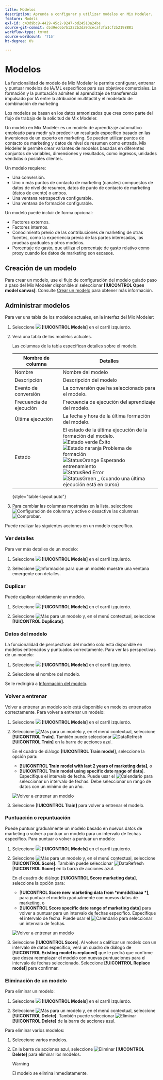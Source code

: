 ```yaml
---
title: Modelos
description: Aprenda a configurar y utilizar modelos en Mix Modeler.
feature: Models
exl-id: c43d9bc9-4429-45c2-9247-bd24510a24be
source-git-commit: d5d9ec6b7b1222b3da9dcecaf3fa1cf2b2198881
workflow-type: tm+mt
source-wordcount: '716'
ht-degree: 0%

---
```


# Modelos

La funcionalidad de modelo de Mix Modeler le permite configurar, entrenar y puntuar modelos de IA/ML específicos para sus objetivos comerciales. La formación y la puntuación admiten el aprendizaje de transferencia impulsado por IA entre la atribución multitáctil y el modelado de combinación de marketing.

Los modelos se basan en los datos armonizados que crea como parte del flujo de trabajo de la solicitud de Mix Modeler.

Un modelo en Mix Modeler es un modelo de aprendizaje automático empleado para medir y/o predecir un resultado específico basado en las inversiones de un experto en marketing. Se pueden utilizar puntos de contacto de marketing y datos de nivel de resumen como entrada. Mix Modeler le permite crear variantes de modelos basadas en diferentes conjuntos de variables, dimensiones y resultados, como ingresos, unidades vendidas o posibles clientes.

Un modelo requiere:

* Una conversión.
* Uno o más puntos de contacto de marketing (canales) compuestos de datos de nivel de resumen, datos de punto de contacto de marketing (datos de evento) o ambos.
* Una ventana retrospectiva configurable.
* Una ventana de formación configurable.

Un modelo puede incluir de forma opcional:

* Factores externos.
* Factores internos.
* Conocimiento previo de las contribuciones de marketing de otras fuentes, como la experiencia previa de las partes interesadas, las pruebas graduales y otros modelos.
* Porcentaje de gasto, que utiliza el porcentaje de gasto relativo como proxy cuando los datos de marketing son escasos.


## Creación de un modelo

Para crear un modelo, use el flujo de configuración del modelo guiado paso a paso del Mix Modeler disponible al seleccionar **[!UICONTROL Open model canvas]**. Consulte [Crear un modelo](create.md) para obtener más información.

## Administrar modelos

Para ver una tabla de los modelos actuales, en la interfaz del Mix Modeler:

1. Seleccione ![](/help/assets//icons/FileData.svg) **[!UICONTROL Models]** en el carril izquierdo.

1. Verá una tabla de los modelos actuales.

   Las columnas de la tabla especifican detalles sobre el modelo.

   | Nombre de columna | Detalles |
   |---|---|
   | Nombre | Nombre del modelo |
   | Descripción | Descripción del modelo |
   | Evento de conversión | La conversión que ha seleccionado para el modelo. |
   | Frecuencia de ejecución | Frecuencia de ejecución del aprendizaje del modelo. |
   | Última ejecución | La fecha y hora de la última formación del modelo. |
   | Estado | El estado de la última ejecución de la formación del modelo. <br/>![Estado verde](/help/assets/icons/StatusGreen.svg) Éxito<br/>![Estado naranja](/help/assets/icons/StatusOrange.svg) Problema de formación<br/> ![StatusOrange](/help/assets/icons/StatusOrange.svg) Esperando entrenamiento <br/>![StatusRed](/help/assets/icons/StatusRed.svg) Error <br/>![StatusGreen](/help/assets/icons/StatusGray.svg) _ (cuando una última ejecución está en curso) |

   {style="table-layout:auto"}

1. Para cambiar las columnas mostradas en la lista, seleccione ![Configuración de columna](/help/assets//icons/ColumnSetting.svg) y active o desactive las columnas ![Comprobar](/help/assets//icons/Checkmark.svg).

Puede realizar las siguientes acciones en un modelo específico.

### Ver detalles

Para ver más detalles de un modelo:

1. Seleccione ![](/help/assets//icons/FileData.svg) **[!UICONTROL Models]** en el carril izquierdo.

1. Seleccione ![Información](/help/assets//icons/Info.svg) para que un modelo muestre una ventana emergente con detalles.



### Duplicar

Puede duplicar rápidamente un modelo.

1. Seleccione ![](/help/assets//icons/FileData.svg) **[!UICONTROL Models]** en el carril izquierdo.

1. Seleccione ![Más](/help/assets/icons/More.svg) para un modelo y, en el menú contextual, seleccione **[!UICONTROL Duplicate]**.


### Datos del modelo

La funcionalidad de perspectivas del modelo solo está disponible en modelos entrenados y puntuados correctamente. Para ver las perspectivas de un modelo:

1. Seleccione ![](/help/assets//icons/FileData.svg) **[!UICONTROL Models]** en el carril izquierdo.

1. Seleccione el nombre del modelo.

Se le redirigirá a [Información del modelo](insights.md).


### Volver a entrenar

Volver a entrenar un modelo solo está disponible en modelos entrenados correctamente. Para volver a entrenar un modelo:

1. Seleccione ![](/help/assets//icons/FileData.svg) **[!UICONTROL Models]** en el carril izquierdo.

1. Seleccione ![Más](/help/assets/icons/More.svg) para un modelo y, en el menú contextual, seleccione **[!UICONTROL Train]**. También puede seleccionar ![DataRefresh](/help/assets/icons/DataRefresh.svg) **[!UICONTROL Train]** en la barra de acciones azul.

   En el cuadro de diálogo **[!UICONTROL Train model]**, seleccione la opción para:

   * **[!UICONTROL Train model with last 2 years of marketing data]**, o
   * **[!UICONTROL Train model using specific date range of data]**.
Especifique el intervalo de fecha. Puede usar el ![Calendario](/help/assets/icons/Calendar.svg) para seleccionar un intervalo de fechas. Debe seleccionar un rango de datos con un mínimo de un año.

   ![Volver a entrenar un modelo](../assets/re-train-model.png)

1. Seleccione **[!UICONTROL Train]** para volver a entrenar el modelo.


### Puntuación o repuntuación


Puede puntuar gradualmente un modelo basado en nuevos datos de marketing o volver a puntuar un modelo para un intervalo de fechas específico. Para puntuar o volver a puntuar un modelo:

1. Seleccione ![](/help/assets//icons/FileData.svg) **[!UICONTROL Models]** en el carril izquierdo.

1. Seleccione ![Más](/help/assets/icons/More.svg) para un modelo y, en el menú contextual, seleccione **[!UICONTROL Score]**. También puede seleccionar ![DataRefresh](/help/assets/icons/DataRefresh.svg) **[!UICONTROL Score]** en la barra de acciones azul.

   En el cuadro de diálogo **[!UICONTROL Score marketing data]**, seleccione la opción para:

   * **[!UICONTROL Score new marketing data from *mm/dd/aaaa *]**, para puntuar el modelo gradualmente con nuevos datos de marketing, o
   * **[!UICONTROL Score specific date range of marketing data]** para volver a puntuar para un intervalo de fechas específico.
Especifique el intervalo de fecha. Puede usar el ![Calendario](/help/assets/icons/Calendar.svg) para seleccionar un intervalo de fechas.

   ![Volver a entrenar un modelo](../assets/re-score-model.png)

1. Seleccione **[!UICONTROL Score]**. Al volver a calificar un modelo con un intervalo de datos específico, verá un cuadro de diálogo de **[!UICONTROL Existing model is replaced]** que le pedirá que confirme que desea reemplazar el modelo con nuevas puntuaciones para el intervalo de fechas seleccionado. Seleccione **[!UICONTROL Replace model]** para confirmar.


### Eliminación de un modelo

Para eliminar un modelo:

1. Seleccione ![](/help/assets//icons/FileData.svg) **[!UICONTROL Models]** en el carril izquierdo.

1. Seleccione ![Más](/help/assets/icons/More.svg) para un modelo y, en el menú contextual, seleccione **[!UICONTROL Delete]**. También puede seleccionar ![Eliminar](/help/assets/icons/Delete.svg) **[!UICONTROL Delete]** de la barra de acciones azul.

Para eliminar varios modelos:

1. Seleccione varios modelos.

1. En la barra de acciones azul, seleccione ![Eliminar](/help/assets/icons/Delete.svg) **[!UICONTROL Delete]** para eliminar los modelos.

   >[!WARNING]
   >
   >El modelo se elimina inmediatamente.


